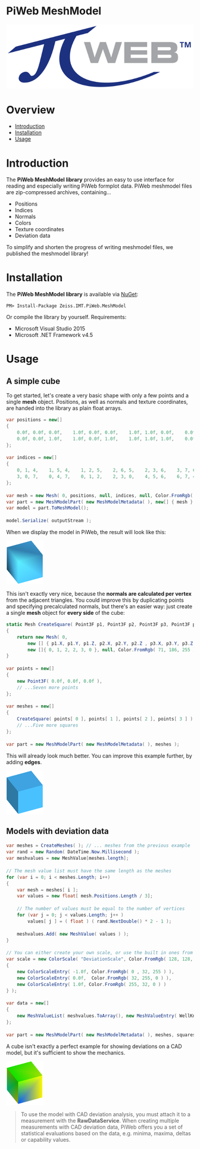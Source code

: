 # PiWeb MeshModel

<img style="display:block;margin:auto;" src="gfx/Logo.png" >

# Overview

- [Introduction](#introduction)
- [Installation](#installation)
- [Usage](#usage)

<a id="markdown-introduction" name="introduction"></a>
# Introduction

The **PiWeb MeshModel library** provides an easy to use interface for reading and especially writing PiWeb formplot data. PiWeb meshmodel files are zip-compressed archives, containing...

* Positions
* Indices
* Normals
* Colors
* Texture coordinates
* Deviation data

To simplify and shorten the progress of writing meshmodel files, we published the meshmodel library!

<a id="markdown-installation" name="installation"></a>
# Installation

The **PiWeb MeshModel library** is available via [NuGet](https://www.nuget.org/packages/Zeiss.IMT.PiWeb.MeshModel/):

```
PM> Install-Package Zeiss.IMT.PiWeb.MeshModel
```
Or compile the library by yourself. Requirements:

* Microsoft Visual Studio 2015
* Microsoft .NET Framework v4.5

<a id="markdown-usage" name="usage"></a>
# Usage

<a id="markdown-1-a-simple-cube" name="1-a-simple-cube"></a>
## A simple cube

To get started, let's create a very basic shape with only a few points and a single **mesh** object. Positions, as well as normals and texture coordinates, are handed into the library as plain float arrays.

```csharp
var positions = new[]
{
    0.0f, 0.0f, 0.0f,    1.0f, 0.0f, 0.0f,    1.0f, 1.0f, 0.0f,    0.0f, 1.0f, 0.0f,
    0.0f, 0.0f, 1.0f,    1.0f, 0.0f, 1.0f,    1.0f, 1.0f, 1.0f,    0.0f, 1.0f, 1.0f
};

var indices = new[]
{
    0, 1, 4,    1, 5, 4,    1, 2, 5,    2, 6, 5,    2, 3, 6,    3, 7, 6,
    3, 0, 7,    0, 4, 7,    0, 1, 2,    2, 3, 0,    4, 5, 6,    6, 7, 4
};

var mesh = new Mesh( 0, positions, null, indices, null, Color.FromRgb( 71, 186, 255 ) );
var part = new MeshModelPart( new MeshModelMetadata( ), new[] { mesh } );
var model = part.ToMeshModel();

model.Serialize( outputStream );
```

When we display the model in PiWeb, the result will look like this:

<img style="width:100px;" src="gfx/CubeSingleMesh.png" >

This isn't exactly very nice, because the **normals are calculated per vertex** from the adjacent triangles. You could improve this by duplicating points and specifying precalculated normals, but there's an easier way: just create a single **mesh** object for **every side** of the cube:

```csharp
static Mesh CreateSquare( Point3F p1, Point3F p2, Point3F p3, Point3F p4)
{   
    return new Mesh( 0, 
        new [] { p1.X, p1.Y, p1.Z, p2.X, p2.Y, p2.Z , p3.X, p3.Y, p3.Z , p4.X, p4.Y, p4.Z }, null, 
        new []{ 0, 1, 2, 2, 3, 0 }, null, Color.FromRgb( 71, 186, 255 ) );
}

var points = new[]
{
    new Point3F( 0.0f, 0.0f, 0.0f ),
    // ...Seven more points
};

var meshes = new[]
{
    CreateSquare( points[ 0 ], points[ 1 ], points[ 2 ], points[ 3 ] ),
    // ...Five more squares
};

var part = new MeshModelPart( new MeshModelMetadata( ), meshes ); 
```

This will already look much better. You can improve this example further, by adding **edges**.

<img style="width:100px;" src="gfx/CubeMultiMesh.png" >

## Models with deviation data

```csharp
var meshes = CreateMeshes( ); // ... meshes from the previous example
var rand = new Random( DateTime.Now.Millisecond );
var meshvalues = new MeshValue[meshes.length];

// The mesh value list must have the same length as the meshes
for (var i = 0; i < meshes.Length; i++)
{
    var mesh = meshes[ i ];
    var values = new float[ mesh.Positions.Length / 3];
        
    // The number of values must be equal to the number of vertices  
    for (var j = 0; j < values.Length; j++ )
        values[ j ] = ( float ) ( rand.NextDouble() * 2 - 1 );

    meshvalues.Add( new MeshValue( values ) );
}

// You can either create your own scale, or use the built in ones from PiWeb.
var scale = new ColorScale( "DeviationScale", Color.FromRgb( 128, 128, 128 ), new[]
{
    new ColorScaleEntry( -1.0f, Color.FromRgb( 0 , 32, 255 ) ),
    new ColorScaleEntry( 0.0f,  Color.FromRgb( 32, 255, 0 ) ),
    new ColorScaleEntry( 1.0f, Color.FromRgb( 255, 32, 0 ) )
} );

var data = new[]
{
    new MeshValueList( meshvalues.ToArray(), new MeshValueEntry( WellKnownDataTypes.Deviation, "deviations.dat", scale ))
};

var part = new MeshModelPart( new MeshModelMetadata( ), meshes, squares.Select(s => s.Edge), data );
```

A cube isn't exactly a perfect example for showing deviations on a CAD model, but it's sufficient to show the mechanics. 

<img style="width:100px;" src="gfx/CubeWithDeviations.png" >


>To use the model with CAD deviation analysis, you must attach it to a measurement with the **RawDataService**. When creating multiple measurements
>with CAD deviation data, PiWeb offers you a set of statistical evaluations based on the data, e.g. minima, maxima, deltas or capability values.